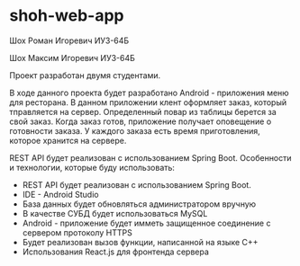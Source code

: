 # shoh-web-app

Шох Роман Игоревич ИУ3-64Б

Шох Максим Игоревич ИУ3-64Б

Проект разработан двумя студентами.

В ходе данного проекта будет разработано Android - приложения меню для ресторана.
В данном приложении клент оформляет заказ, который тправляется на сервер. Определенный повар из таблицы берется за свой заказ.
Когда заказ готов, приложение получает оповещение о готовности заказа.
У каждого заказа есть время приготовления, которое хранится на сервере.

REST API  будет реализован с использованием Spring Boot.
Особенности и технологии, которые буду использовать:
- REST API  будет реализован с использованием Spring Boot.
- IDE - Android Studio
- База данных будет обновляться администратором вручную
- В качестве СУБД будет использоваться MySQL
- Android - приложение будет имметь защищенное соединение с сервером протоколу HTTPS
- Будет реализован вызов функции, написанной на языке С++
- Использования React.js для фронтенда сервера
